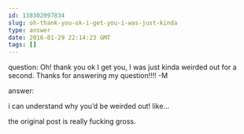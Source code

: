 ```yaml
---
id: 138302097834
slug: oh-thank-you-ok-i-get-you-i-was-just-kinda
type: answer
date: 2016-01-29 22:14:23 GMT
tags: []
---
```

question: Oh! thank you ok I get you, I was just kinda weirded out for a second. Thanks for answering my question!!!! -M

answer: <p>i can understand why you’d be weirded out! like...&nbsp;</p><p>the original post is really fucking gross.</p>